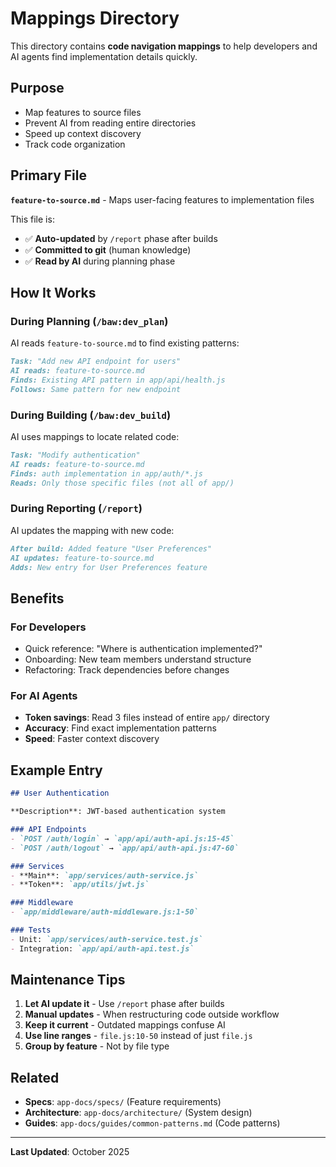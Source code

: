 # Mappings Directory

This directory contains **code navigation mappings** to help developers and AI agents find implementation details quickly.

## Purpose

- Map features to source files
- Prevent AI from reading entire directories
- Speed up context discovery
- Track code organization

## Primary File

**`feature-to-source.md`** - Maps user-facing features to implementation files

This file is:
- ✅ **Auto-updated** by `/report` phase after builds
- ✅ **Committed to git** (human knowledge)
- ✅ **Read by AI** during planning phase

## How It Works

### During Planning (`/baw:dev_plan`)
AI reads `feature-to-source.md` to find existing patterns:
```markdown
Task: "Add new API endpoint for users"
AI reads: feature-to-source.md
Finds: Existing API pattern in app/api/health.js
Follows: Same pattern for new endpoint
```

### During Building (`/baw:dev_build`)
AI uses mappings to locate related code:
```markdown
Task: "Modify authentication"
AI reads: feature-to-source.md
Finds: auth implementation in app/auth/*.js
Reads: Only those specific files (not all of app/)
```

### During Reporting (`/report`)
AI updates the mapping with new code:
```markdown
After build: Added feature "User Preferences"
AI updates: feature-to-source.md
Adds: New entry for User Preferences feature
```

## Benefits

### For Developers
- Quick reference: "Where is authentication implemented?"
- Onboarding: New team members understand structure
- Refactoring: Track dependencies before changes

### For AI Agents
- **Token savings**: Read 3 files instead of entire `app/` directory
- **Accuracy**: Find exact implementation patterns
- **Speed**: Faster context discovery

## Example Entry

```markdown
## User Authentication

**Description**: JWT-based authentication system

### API Endpoints
- `POST /auth/login` → `app/api/auth-api.js:15-45`
- `POST /auth/logout` → `app/api/auth-api.js:47-60`

### Services
- **Main**: `app/services/auth-service.js`
- **Token**: `app/utils/jwt.js`

### Middleware
- `app/middleware/auth-middleware.js:1-50`

### Tests
- Unit: `app/services/auth-service.test.js`
- Integration: `app/api/auth-api.test.js`
```

## Maintenance Tips

1. **Let AI update it** - Use `/report` phase after builds
2. **Manual updates** - When restructuring code outside workflow
3. **Keep it current** - Outdated mappings confuse AI
4. **Use line ranges** - `file.js:10-50` instead of just `file.js`
5. **Group by feature** - Not by file type

## Related

- **Specs**: `app-docs/specs/` (Feature requirements)
- **Architecture**: `app-docs/architecture/` (System design)
- **Guides**: `app-docs/guides/common-patterns.md` (Code patterns)

---

**Last Updated**: October 2025

